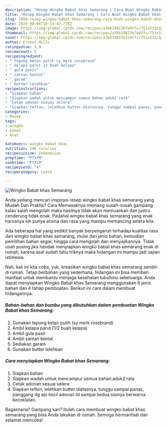 ```yaml
---
description: "Resep Wingko Babat khas Semarang | Cara Buat Wingko Babat khas Semarang Yang Lezat Sekali"
title: "Resep Wingko Babat khas Semarang | Cara Buat Wingko Babat khas Semarang Yang Lezat Sekali"
slug: 1099-resep-wingko-babat-khas-semarang-cara-buat-wingko-babat-khas-semarang-yang-lezat-sekali
date: 2020-08-06T10:15:47.776Z
image: https://img-global.cpcdn.com/recipes/a3bb19823b7e9ffc/751x532cq70/wingko-babat-khas-semarang-foto-resep-utama.jpg
thumbnail: https://img-global.cpcdn.com/recipes/a3bb19823b7e9ffc/751x532cq70/wingko-babat-khas-semarang-foto-resep-utama.jpg
cover: https://img-global.cpcdn.com/recipes/a3bb19823b7e9ffc/751x532cq70/wingko-babat-khas-semarang-foto-resep-utama.jpg
author: Ernest Mills
ratingvalue: 3.9
reviewcount: 5
recipeingredient:
- " tepung ketan putih sy merk rosebrand"
- " kelapa parut 12 buah kelapa"
- " gula pasir"
- " santan kental"
- " garam"
- " butter lelehkan"
recipeinstructions:
- "Siapkan bahan"
- "Siapkan wadah untuk mencampur semua bahan.aduk2 rata"
- "Cetak adonan sesuai selera"
- "Siapkan teflon, lelehkan butter diatasnya. tunggu sampai panas, panggang dg api kecil adonan td sampai kedua sisinya berwarna kecoklatan."
categories:
- Resep
tags:
- wingko
- babat
- khas

katakunci: wingko babat khas 
nutrition: 246 calories
recipecuisine: Indonesian
preptime: "PT37M"
cooktime: "PT31M"
recipeyield: "4"
recipecategory: Lunch

---
```



![Wingko Babat khas Semarang](https://img-global.cpcdn.com/recipes/a3bb19823b7e9ffc/751x532cq70/wingko-babat-khas-semarang-foto-resep-utama.jpg)

Anda sedang mencari inspirasi resep wingko babat khas semarang yang Mudah Dan Praktis? Cara Memasaknya memang susah-susah gampang. kalau salah mengolah maka hasilnya tidak akan memuaskan dan justru cenderung tidak enak. Padahal wingko babat khas semarang yang enak harusnya sih punya aroma dan rasa yang mampu memancing selera kita.

Ada beberapa hal yang sedikit banyak berpengaruh terhadap kualitas rasa dari wingko babat khas semarang, mulai dari jenis bahan, kemudian pemilihan bahan segar, hingga cara mengolah dan menyajikannya. Tidak usah pusing jika hendak menyiapkan wingko babat khas semarang enak di rumah, karena asal sudah tahu triknya maka hidangan ini mampu jadi sajian istimewa.




Nah, kali ini kita coba, yuk, kreasikan wingko babat khas semarang sendiri di rumah. Tetap berbahan yang sederhana, hidangan ini bisa memberi manfaat untuk membantu menjaga kesehatan tubuhmu sekeluarga. Anda dapat menyiapkan Wingko Babat khas Semarang menggunakan 6 jenis bahan dan 4 tahap pembuatan. Berikut ini cara dalam membuat hidangannya.

<!--inarticleads1-->

##### Bahan-bahan dan bumbu yang dibutuhkan dalam pembuatan Wingko Babat khas Semarang:

1. Gunakan  tepung ketan putih (sy merk rosebrand)
1. Ambil  kelapa parut (1/2 buah kelapa)
1. Ambil  gula pasir
1. Ambil  santan kental
1. Sediakan  garam
1. Gunakan  butter lelehkan




<!--inarticleads2-->

##### Cara menyiapkan Wingko Babat khas Semarang:

1. Siapkan bahan
1. Siapkan wadah untuk mencampur semua bahan.aduk2 rata
1. Cetak adonan sesuai selera
1. Siapkan teflon, lelehkan butter diatasnya. tunggu sampai panas, panggang dg api kecil adonan td sampai kedua sisinya berwarna kecoklatan.




Bagaimana? Gampang kan? Itulah cara membuat wingko babat khas semarang yang bisa Anda lakukan di rumah. Semoga bermanfaat dan selamat mencoba!

